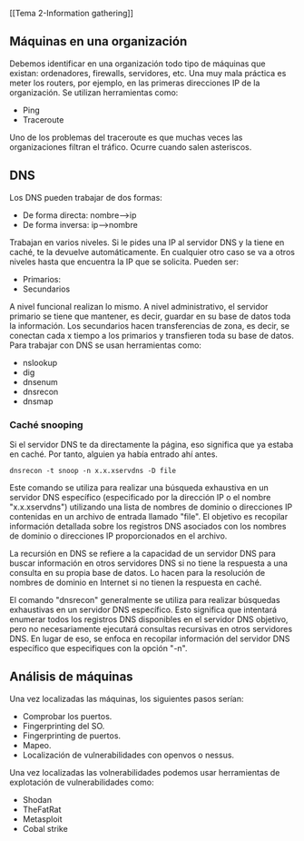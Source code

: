 [[Tema 2-Information gathering]]

## Máquinas en una organización
Debemos identificar en una organización todo tipo de máquinas que existan: ordenadores, firewalls, servidores, etc. Una muy mala práctica es meter los routers, por ejemplo, en las primeras direcciones IP de la organización. Se utilizan herramientas como:
+ Ping
+ Traceroute

Uno de los problemas del traceroute es que muchas veces las organizaciones filtran el tráfico. Ocurre cuando salen asteriscos.

## DNS
Los DNS pueden trabajar de dos formas: 
+ De forma directa: nombre-->ip
+ De forma inversa: ip-->nombre

Trabajan en varios niveles. Si le pides una IP al servidor DNS y la tiene en caché, te la devuelve automáticamente. En cualquier otro caso se va a otros niveles hasta que encuentra la IP que se solicita. Pueden ser: 
+ Primarios: 
+ Secundarios

A nivel funcional realizan lo mismo. A nivel administrativo, el servidor primario se tiene que mantener, es decir, guardar en su base de datos toda la información. Los secundarios hacen transferencias de zona, es decir, se conectan cada x tiempo a los primarios y transfieren toda su base de datos. Para trabajar con DNS se usan herramientas como:
+ nslookup
+ dig
+ dnsenum
+ dnsrecon
+ dnsmap

### Caché snooping
Si el servidor DNS te da directamente la página, eso significa que ya estaba en caché. Por tanto, alguien ya había entrado ahí antes. 

```
dnsrecon -t snoop -n x.x.xservdns -D file
```
Este comando se utiliza para realizar una búsqueda exhaustiva en un servidor DNS específico (especificado por la dirección IP o el nombre "x.x.xservdns") utilizando una lista de nombres de dominio o direcciones IP contenidas en un archivo de entrada llamado "file". El objetivo es recopilar información detallada sobre los registros DNS asociados con los nombres de dominio o direcciones IP proporcionados en el archivo.

La recursión en DNS se refiere a la capacidad de un servidor DNS para buscar información en otros servidores DNS si no tiene la respuesta a una consulta en su propia base de datos. Lo hacen para la resolución de nombres de dominio en Internet si no tienen la respuesta en caché.

El comando "dnsrecon" generalmente se utiliza para realizar búsquedas exhaustivas en un servidor DNS específico. Esto significa que intentará enumerar todos los registros DNS disponibles en el servidor DNS objetivo, pero no necesariamente ejecutará consultas recursivas en otros servidores DNS. En lugar de eso, se enfoca en recopilar información del servidor DNS específico que especifiques con la opción "-n".

## Análisis de máquinas
Una vez localizadas las máquinas, los siguientes pasos serían:
+ Comprobar los puertos.
+ Fingerprinting del SO.
+ Fingerprinting de puertos.
+ Mapeo.
+ Localización de vulnerabilidades con openvos o nessus.

Una vez localizadas las volnerabilidades podemos usar herramientas de explotación de vulnerabilidades como:
+ Shodan
+ TheFatRat
+ Metasploit
+ Cobal strike